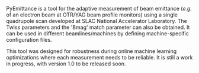 PyEmittance is a tool for the adaptive measurement of beam emittance (*e.g.* of an electron beam at OTR/YAG beam profile monitors) using a single quadrupole scan developed at SLAC National Accelerator Laboratory. The Twiss parameters and the 'Bmag' match parameter can also be obtained. It can be used in different beamlines/machines by defining machine-specific configuration files. 

This tool was designed for robustness during online machine learning optimizations where each measurement needs to be reliable. It is still a work in progress, with version 1.0 to be released soon.